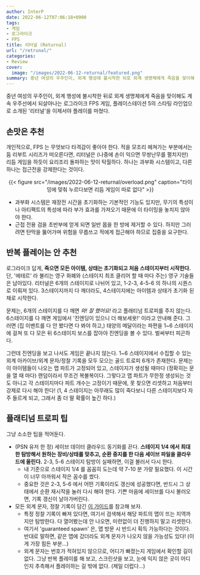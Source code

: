 ```yaml
---
author: InterP
date: 2022-06-12T07:06:18+0900
tags:
- 게임
- 로그라이크
- FPS
title: 리터널 (Returnal)
url: "/retrunal/"
categories:
- Review
cover:
  image: "/images/2022-06-12-returnal/featured.png"
summary: 중년 여성의 우주인이, 외계 행성에 불시착한 뒤로 외계 생명체에게 죽음을 맞이해도 계속 우주선에서 되살아나는 로그라이크 FPS 게임, 플레이스테이션 5의 스타팅 라인업으로 소개된 '리터널'을 이제서야 플레이를 마쳤다.
---
```

중년 여성의 우주인이, 외계 행성에 불시착한 뒤로 외계 생명체에게 죽음을 맞이해도 계속 우주선에서 되살아나는 로그라이크 FPS 게임, 플레이스테이션 5의 스타팅 라인업으로 소개된 '리터널'을 이제서야 플레이를 마쳤다.

## 손맛은 추천

개인적으로, FPS 는 무엇보다 타격감이 좋아야 한다. 적을 모조리 헤쳐가는 부분에서는 둠 리부트 시리즈가 떠오른다면, 리터널은 (나중에 손이 익으면 무쌍난무를 펼치지만) 리듬 게임을 하듯이 요리조리 돌파하는 맛이 탁월하다. 하나는 과부화 시스템이고, 다른 하나는 접근전을 강제한다는 것이다.

<center>
{{< figure src="/images/2022-06-12-returnal/overload.png" caption="타이밍에 맞춰 누르다보면 리듬 게임이 따로 없다" >}}
</center>

* 과부화 시스템은 재장전 시간을 초기화하는 기본적인 기능도 있지만, 무기의 특성이나 아티팩트의 특성에 따라 부가 효과를 가져오기 때문에 이 타이밍을 놓치지 않아야 한다. 
* 근접 전용 검을 초반부에 얻게 되면 일반 몹을 한 방에 제거할 수 있다. 하지만 그러려면 탄막을 뚫어가며 위험을 무릅쓰고 적에게 접근해야 하므로 집중을 요구한다. 

## 반복 플레이는 안 추천

로그라이크 답게, **죽으면 모든 아이템, 상태는 초기화되고 처음 스테이지부터 시작한다.** 단, '에테르' 라 불리는 영구 화폐와 (스테이지 최초 클리어 할 때 마다 주는) 영구 기술들은 남아있다. 리터널은 6개의 스테이지로 나뉘어 있고, 1-2-3, 4-5-6 의 하나의 시퀀스로 이뤄져 있다. 3스테이지까지 다 깨더라도, 4스테이지에는 아이템과 상태가 초기화 된 채로 시작한다.

문제는, 6개의 스테이지를 다 깨면 *와! 잘 했어요!* 라고 플래티넘 트로피를 주지 않는다. 6스테이지를 다 깨면 게임에서 '진엔딩이 있으니 더 해보세욧!' 이라고 안내해 준다. 그러면 (집 이벤트를 다 안 봤다면 다 봐야 하고,) 태양의 메달이라는 파편을 1\~6 스테이지에 걸쳐 또 다 모은 뒤 6스테이지 보스를 잡아야 진엔딩을 볼 수 있다. 벌써부터 피곤하다.

그런데 진엔딩을 보고 나서도 게임은 끝나지 않는다. 1\~6 스테이지에서 수집할 수 있는 외계 아카이브/외계 문자/정찰 기록을 모두 모으는 골드 트로피 6개가 존재한다. 문제는 이 아이템들이 나오는 맵 파트가 고정되어 있고, 스테이지가 생성될 때마다 (정확히는 문을 열 때 마다) 랜덤이라서 무조건 복불복이다. 그렇다고 맵 파트가 무한정 생성되는 것도 아니고 각 스테이지마다 파트 개수는 고정이기 때문에, 못 찾으면 리셋하고 처음부터 강제로 다시 해야 한다! (1, 4 스테이지는 아무래도 많이 죽다보니 다른 스테이지보다 자주 들르게 되고, 그래서 좀 더 딸 확률이 높긴 하다.)

## 플래티넘 트로피 팁

그냥 소소한 팁을 적어둔다. 

* (PSN 유저 한 정) 세이브 데이터 클라우드 동기화를 끈다. **스테이지 1/4 에서 최대한 탐방해서 원하는 장비/상태를 맞추고, 순환 중지를 한 다음 세이브 파일을 클라우드에 올린다.** 2-3, 5-6 스테이지 탐방이 실패하면, 이걸 불러서 다시 한다. 
  * 내 기준으로 스테이지 1/4 를 꼼꼼히 도는데 약 7-10 분 가량 필요했다. 이 시간이 너무 아까워서 작은 꼼수를 썼다.
  * 중요한 것은 2-3, 5-6 에서 어떤 기록이라도 갱신에 성공했다면, 반드시 그 상태에서 순환 재시작을 눌러 다시 해야 한다. 기쁜 마음에 세이브를 다시 불러오면, 기록 갱신이 날아가버린다.
* 모든 외계 문자, 정찰 기록이 담긴 [이 가이드](https://psnprofiles.com/guide/13103-returnal-collectible-guide)를 참고해 보자. 
  * 특정 정찰 기록이 빠져 있다면, 여기서 검색해서 해당 파트의 맵이 뜨는 지역까지만 탐방한다. 다 열어봤는데 안 나오면, 미련없이 더 진행하지 말고 리셋한다.
  * 여기서 'guaranteed spawn' 은, 맵 방문 시 반드시 획득 가능하다는 것이다. 반대로 말하면, 같은 맵에 갔더라도 외계 문자가 나오지 않을 가능성도 있다! (이게 가장 힘든 부분...)
  * 외계 문자는 번호가 적혀있지 않으므로, 어디가 빠졌는지 게임에서 확인할 길이 없다. 그냥 반복 플레이를 해 보고, 스크린샷을 보고, 눈에 익지 않은 곳이 어디인지 추측해서 플레이하는 길 밖에 없다. (제일 더럽다...)